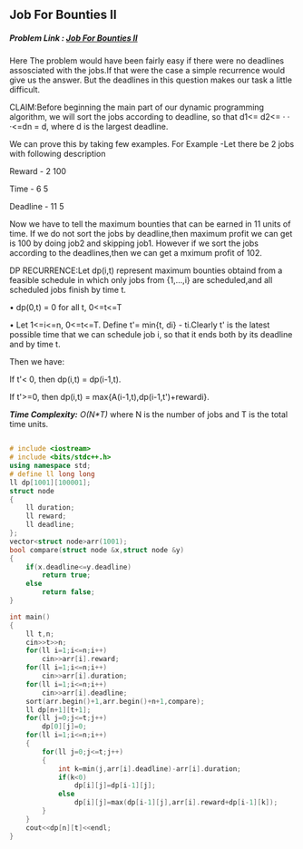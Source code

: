 ﻿## Job For Bounties II
##### Problem Link : [Job For Bounties II](https://hack.codingblocks.com/contests/c/141/963)
Here The problem would have been fairly easy if there were no deadlines assosciated with the jobs.If that were the case a simple recurrence would give us the answer.
But the deadlines in this question makes our task a little difficult.

CLAIM:Before beginning the main part of our dynamic programming algorithm, we will sort the
jobs according to deadline, so that d1<= d2<= · · ·<=dn = d, where d is the largest deadline.

We can prove this by taking few examples.
For Example -Let there be 2 jobs with following description

Reward   - 2	100

Time     - 6	5

Deadline - 11   5

Now we have to tell the maximum bounties that can be earned in 11 units of time.
If we do not sort the jobs by deadline,then maximum profit we can get is 100 by doing job2 and skipping job1.
However if we sort the jobs according to the deadlines,then we can get a mximum profit of 102.

DP RECURRENCE:Let dp(i,t) represent maximum bounties obtaind from a feasible schedule in which only jobs from {1,...,i} are scheduled,and all scheduled jobs finish by time t.

• dp(0,t) = 0 for all t, 0<=t<=T

• Let 1<=i<=n, 0<=t<=T. Define t'= min{t, di} - ti.Clearly t' is the latest possible
time that we can schedule job i, so that it ends both by its deadline and by time t.

Then we have:

If t'< 0, then dp(i,t) = dp(i-1,t).

If t'>=0, then dp(i,t) = max{A(i-1,t),dp(i-1,t')+rewardi}.

_**Time Complexity:** O(N*T)_ where N is the number of jobs and T is the total time units.

```C++

# include <iostream>
# include <bits/stdc++.h>
using namespace std;
# define ll long long
ll dp[1001][100001];
struct node
{
	ll duration;
	ll reward;
	ll deadline;
};
vector<struct node>arr(1001);
bool compare(struct node &x,struct node &y)
{
	if(x.deadline<=y.deadline)
		return true;
	else
		return false;
}

int main()
{
	ll t,n;
	cin>>t>>n;
	for(ll i=1;i<=n;i++)
	    cin>>arr[i].reward;
	for(ll i=1;i<=n;i++)
		cin>>arr[i].duration;
	for(ll i=1;i<=n;i++)
		cin>>arr[i].deadline;
	sort(arr.begin()+1,arr.begin()+n+1,compare);
	ll dp[n+1][t+1];
	for(ll j=0;j<=t;j++)
		dp[0][j]=0;
	for(ll i=1;i<=n;i++)
	{
		for(ll j=0;j<=t;j++)
		{
			int k=min(j,arr[i].deadline)-arr[i].duration;
			if(k<0)
			    dp[i][j]=dp[i-1][j];
			else
			    dp[i][j]=max(dp[i-1][j],arr[i].reward+dp[i-1][k]);
		}
	}
	cout<<dp[n][t]<<endl;
}
```


